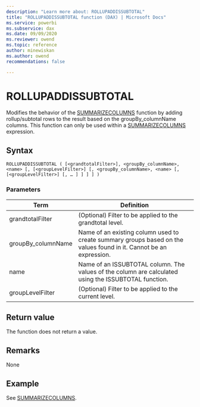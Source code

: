 ```yaml
---
description: "Learn more about: ROLLUPADDISSUBTOTAL"
title: "ROLLUPADDISSUBTOTAL function (DAX) | Microsoft Docs"
ms.service: powerbi 
ms.subservice: dax 
ms.date: 09/09/2020
ms.reviewer: owend
ms.topic: reference
author: minewiskan
ms.author: owend 
recommendations: false

---
```

# ROLLUPADDISSUBTOTAL

Modifies the behavior of the [SUMMARIZECOLUMNS](summarizecolumns-function-dax.md) function by adding rollup/subtotal rows to the result based on the groupBy_columnName columns. This function can only be used within a [SUMMARIZECOLUMNS](summarizecolumns-function-dax.md) expression.
  
## Syntax  
  
```dax
ROLLUPADDISSUBTOTAL ( [<grandtotalFilter>], <groupBy_columnName>, <name> [, [<groupLevelFilter>] [, <groupBy_columnName>, <name> [, [<groupLevelFilter>] [, … ] ] ] ] )
```
  
### Parameters  

|Term|Definition|  
|--------|--------------|  
|grandtotalFilter|(Optional) Filter to be applied to the grandtotal level.|  
|groupBy_columnName|Name of an existing column used to create summary groups based on the values found in it. Cannot be an expression.|  
|name |Name of an ISSUBTOTAL column. The values of the column are calculated using the ISSUBTOTAL function.|
|groupLevelFilter|(Optional) Filter to be applied to the current level.|

## Return value

The function does not return a value.
  
## Remarks  

None

## Example

See [SUMMARIZECOLUMNS](summarizecolumns-function-dax.md).
